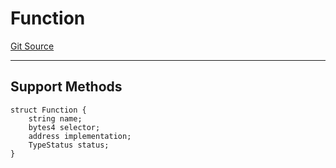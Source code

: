 # Function
[Git Source](https://github.com/metacontract/mc/blob/8438d83ed04f942f1b69f22b0cb556723d88a8f9/resources/devkit/api-reference/Flattened.sol)

---------------------
Support Methods
-----------------------


```solidity
struct Function {
    string name;
    bytes4 selector;
    address implementation;
    TypeStatus status;
}
```

